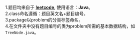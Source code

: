 1.题目均来自于 **[leetcode](https://leetcode-cn.com/)**,
  使用语言：**Java**。<br>
2.class命名遵循：题目英文名+题目编号。<br>
3.package以problem的分类标签命名。<br>
4.在文件夹中没有题目编号的类为problem所需的基本数据结构，如
`TreeNode.java`。<br>

